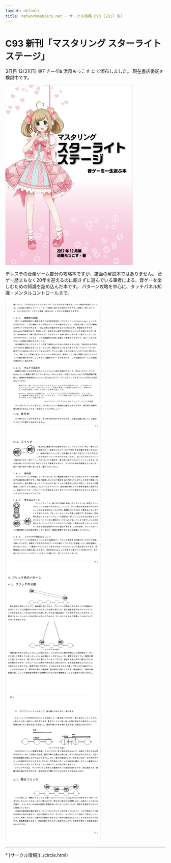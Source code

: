 ```yaml
---
layout: default
title: networkmaniacs.net - サークル情報 C93 (2017 冬)
---
```


C93 新刊「マスタリング スターライトステージ」
====
3日目 12/31(日) 東7 き－41a 浜風もっこす にて頒布しました。
現在書店委託を検討中です。

<img src="./C93-cover.png" alt="表紙" style="width: 400px;"/>

デレステの音楽ゲーム部分の攻略本ですが、譜面の解説本ではありません。
音ゲー歴まもなく20年を迎えるのに飽きずに遊んでいる筆者による、音ゲーを楽しむための知識を詰め込んだ本です。
パターン攻略を中心に、タッチパネル知識・メンタルコントロールまで。

<img src="./C93-p09.png" alt="本文サンプル1" style="width: 300px;"/>
<img src="./C93-p15.png" alt="本文サンプル2" style="width: 300px;"/>
<img src="./C93-p22.png" alt="本文サンプル3" style="width: 300px;"/>
<img src="./C93-p27.png" alt="本文サンプル4" style="width: 300px;"/>

<hr/>
* [サークル情報](../circle.html)
